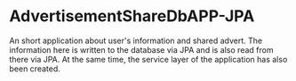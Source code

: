 # AdvertisementShareDbAPP-JPA

An short application about user's information and shared advert.
The information here is written to the database via JPA and is also read from there via JPA. 
At the same time, the service layer of the application has also been created.
